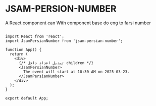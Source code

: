 # JSAM-PERSION-NUMBER
A React component can With component base do eng to farsi  number


```tsx

import React from 'react';
import JsamPersianNumber from 'jsam-persian-number';

function App() {
  return (
    <div>
      {/* تبدیل اعداد داخل children */}
      <JsamPersianNumber>
        The event will start at 10:30 AM on 2025-03-23.
      </JsamPersianNumber>
    </div>
  );
}

export default App;

```

